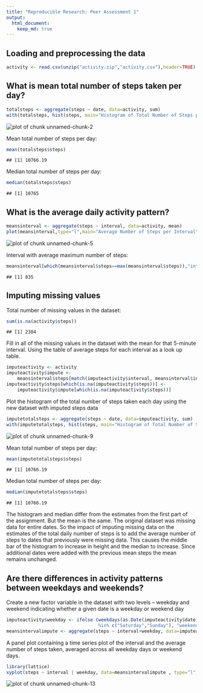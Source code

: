 ```yaml
---
title: "Reproducible Research: Peer Assessment 1"
output: 
  html_document:
    keep_md: true
---
```



## Loading and preprocessing the data


```r
activity <- read.csv(unzip("activity.zip","activity.csv"),header=TRUE)
```


## What is mean total number of steps taken per day?

```r
totalsteps <- aggregate(steps ~ date, data=activity, sum)
with(totalsteps, hist(steps, main="Histogram of Total Number of Steps per Day"))
```

![plot of chunk unnamed-chunk-2](figure/unnamed-chunk-2-1.png) 

Mean total number of steps per day:

```r
mean(totalsteps$steps)
```

```
## [1] 10766.19
```

Median total number of steps per day:

```r
median(totalsteps$steps)
```

```
## [1] 10765
```


## What is the average daily activity pattern?

```r
meansinterval <- aggregate(steps ~ interval, data=activity, mean)
plot(meansinterval,type="l",main="Average Number of Steps per Interval")
```

![plot of chunk unnamed-chunk-5](figure/unnamed-chunk-5-1.png) 

Interval with average maximum number of steps:

```r
meansinterval[which(meansinterval$steps==max(meansinterval$steps)),"interval"]
```

```
## [1] 835
```



## Imputing missing values
Total number of missing values in the dataset:


```r
sum(is.na(activity$steps))
```

```
## [1] 2304
```

Fill in all of the missing values in the dataset with the mean for that 5-minute interval. 
Using the table of average steps for each interval as a look up table.


```r
imputeactivity <- activity
imputeactivity$impute <- 
    meansinterval$steps[match(imputeactivity$interval, meansinterval$interval)]
imputeactivity$steps[which(is.na(imputeactivity$steps))] <- 
    imputeactivity$impute[which(is.na(imputeactivity$steps))]
```

Plot the histogram of the total number of steps taken each day using the new dataset with imputed steps data  

```r
imputetotalsteps <- aggregate(steps ~ date, data=imputeactivity, sum)
with(imputetotalsteps, hist(steps, main="Histogram of Total Number of Steps per Day"))
```

![plot of chunk unnamed-chunk-9](figure/unnamed-chunk-9-1.png) 

Mean total number of steps per day:

```r
mean(imputetotalsteps$steps)
```

```
## [1] 10766.19
```

Median total number of steps per day:

```r
median(imputetotalsteps$steps)
```

```
## [1] 10766.19
```
The histogram and median differ from the estimates from the first part of the assignment. But the mean is the same.
The original dataset was missing data for entire dates. So the impact of imputing missing data on the estimates of the total daily number of steps is to add the average number of steps to dates that previously were missing data. This causes the middle bar of the histogram to increase in height and the median to increase. Since additional dates were added with the previous mean steps the mean remains unchanged.

## Are there differences in activity patterns between weekdays and weekends?
Create a new factor variable in the dataset with two levels – weekday and weekend indicating whether a given date is a weekday or weekend day

```r
imputeactivity$weekday <- ifelse (weekdays(as.Date(imputeactivity$date)) 
                                  %in% c("Saturday","Sunday"), "weekend", "weekday")
meansintervalimpute <- aggregate(steps ~ interval+weekday, data=imputeactivity, mean)
```

A panel plot containing a time series plot of the interval and the average number of steps taken, averaged across all weekday days or weekend days.

```r
library(lattice)
xyplot(steps ~ interval | weekday, data=meansintervalimpute , type="l", layout = c(1, 2))
```

![plot of chunk unnamed-chunk-13](figure/unnamed-chunk-13-1.png) 
